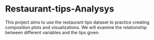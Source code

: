 # Restaurant-tips-Analysys
This project aims to use the restaurant tips dataset to practice creating composition plots and visualizations. We will examine the relationship between different variables and the tips given.
